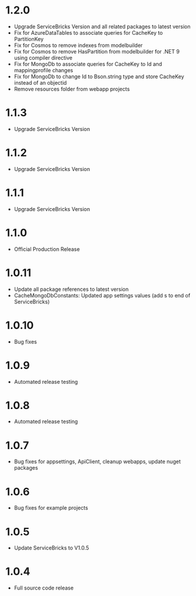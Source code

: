 # 1.2.0
- Upgrade ServiceBricks Version and all related packages to latest version
- Fix for AzureDataTables to associate queries for CacheKey to PartitionKey
- Fix for Cosmos to remove indexes from modelbuilder
- Fix for Cosmos to remove HasPartition from modelbuilder for .NET 9 using compiler directive
- Fix for MongoDb to associate queries for CacheKey to Id and mappingprofile changes
- Fix for MongoDb to change Id to Bson.string type and store CacheKey instead of an objectid
- Remove resources folder from webapp projects

# 1.1.3
- Upgrade ServiceBricks Version

# 1.1.2
- Upgrade ServiceBricks Version

# 1.1.1
- Upgrade ServiceBricks Version

# 1.1.0
- Official Production Release

# 1.0.11
- Update all package references to latest version
- CacheMongoDbConstants: Updated app settings values (add s to end of ServiceBricks)

# 1.0.10
- Bug fixes

# 1.0.9
- Automated release testing

# 1.0.8
- Automated release testing

# 1.0.7
- Bug fixes for appsettings, ApiClient, cleanup webapps, update nuget packages

# 1.0.6
- Bug fixes for example projects

# 1.0.5
- Update ServiceBricks to V1.0.5

# 1.0.4
- Full source code release

